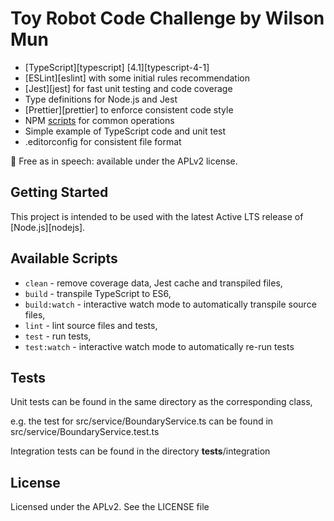 # Toy Robot Code Challenge by Wilson Mun
- [TypeScript][typescript] [4.1][typescript-4-1]
- [ESLint][eslint] with some initial rules recommendation
- [Jest][jest] for fast unit testing and code coverage
- Type definitions for Node.js and Jest
- [Prettier][prettier] to enforce consistent code style
- NPM [scripts](#available-scripts) for common operations
- Simple example of TypeScript code and unit test
- .editorconfig for consistent file format

🤲 Free as in speech: available under the APLv2 license.

## Getting Started

This project is intended to be used with the latest Active LTS release of [Node.js][nodejs].

## Available Scripts

- `clean` - remove coverage data, Jest cache and transpiled files,
- `build` - transpile TypeScript to ES6,
- `build:watch` - interactive watch mode to automatically transpile source files,
- `lint` - lint source files and tests,
- `test` - run tests,
- `test:watch` - interactive watch mode to automatically re-run tests


## Tests

Unit tests can be found in the same directory as the corresponding class, 

e.g. the test for src/service/BoundaryService.ts can be found in src/service/BoundaryService.test.ts

Integration tests can be found in the directory __tests__/integration

## License

Licensed under the APLv2. See the LICENSE file